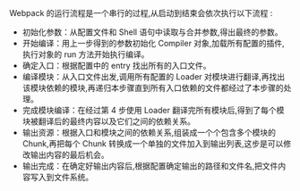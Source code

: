 Webpack 的运行流程是一个串行的过程,从启动到结束会依次执行以下流程 :
+ 初始化参数：从配置文件和 Shell 语句中读取与合并参数,得出最终的参数。
+ 开始编译：用上一步得到的参数初始化 Compiler 对象,加载所有配置的插件,执行对象的 run 方法开始执行编译。
+ 确定入口：根据配置中的 entry 找出所有的入口文件。
+ 编译模块：从入口文件出发,调用所有配置的 Loader 对模块进行翻译,再找出该模块依赖的模块,再递归本步骤直到所有入口依赖的文件都经过了本步骤的处理。
+ 完成模块编译：在经过第 4 步使用 Loader 翻译完所有模块后,得到了每个模块被翻译后的最终内容以及它们之间的依赖关系。
+ 输出资源：根据入口和模块之间的依赖关系,组装成一个个包含多个模块的 Chunk,再把每个 Chunk 转换成一个单独的文件加入到输出列表,这步是可以修改输出内容的最后机会。
+ 输出完成：在确定好输出内容后,根据配置确定输出的路径和文件名,把文件内容写入到文件系统。